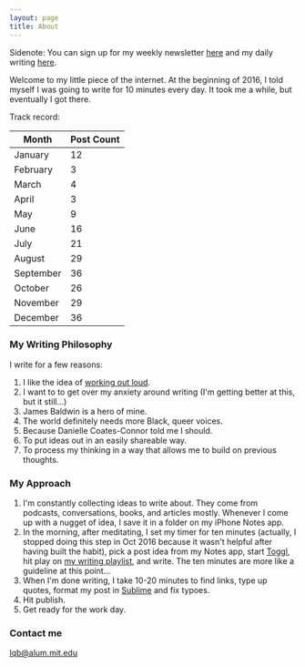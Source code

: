 ```yaml
---
layout: page
title: About
---
```


Sidenote: You can sign up for my weekly newsletter [here](http://tinyletter.com/lqb2) and my daily writing [here](http://eepurl.com/cDn4a1).

Welcome to my little piece of the internet. At the beginning of 2016, I told myself I was going to write for 10 minutes every day. It took me a while, but eventually I got there. 

Track record: 

<table>
	<thead>
		<tr>
			<th>Month</th>
			<th>Post Count</th>
		</tr>
	</th>
	<tbody>
		<tr><td>January</td><td>12</td></tr>
		<tr><td>February</td><td>3</td></tr>
		<tr><td>March</td><td>4</td></tr>
		<tr><td>April</td><td>3</td></tr>
		<tr><td>May</td><td>9</td></tr>
		<tr><td>June</td><td>16</td></tr>
		<tr><td>July</td><td>21</td></tr>
		<tr><td>August</td><td>29</td></tr>
		<tr><td>September</td><td>36</td></tr>
		<tr><td>October</td><td>26</td></tr>
		<tr><td>November</td><td>29</td></tr>
		<tr><td>December</td><td>36</td></tr>
	</tbody>
</table>

### My Writing Philosophy

I write for a few reasons: 

1. I like the idea of [working out loud](http://jarche.com/2014/11/inspiration-for-working-out-loud/). 
1. I want to to get over my anxiety around writing (I'm getting better at this, but it still...)
1. James Baldwin is a hero of mine.
1. The world definitely needs more Black, queer voices. 
1. Because Danielle Coates-Connor told me I should.
1. To put ideas out in an easily shareable way. 
1. To process my thinking in a way that allows me to build on previous thoughts. 

### My Approach

1. I'm constantly collecting ideas to write about. They come from podcasts, conversations, books, and articles mostly. Whenever I come up with a nugget of idea, I save it in a folder on my iPhone Notes app. 
1. In the morning, after meditating, I set my timer for ten minutes (actually, I stopped doing this step in Oct 2016 because it wasn't helpful after having built the habit), pick a post idea from my Notes app, start [Toggl](http://toggl.com), hit play on [my writing playlist](https://open.spotify.com/user/1213286621/playlist/0bHjluzadbXKWbzr3a45IO), and write. The ten minutes are more like a guideline at this point... 
1. When I'm done writing, I take 10-20 minutes to find links, type up quotes, format my post in [Sublime](https://www.sublimetext.com/) and fix typoes.
1. Hit publish.
1. Get ready for the work day. 

### Contact me

[lqb@alum.mit.edu](mailto:lqb@alum.mit.edu)